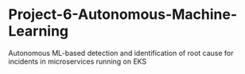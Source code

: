 # Project-6-Autonomous-Machine-Learning
Autonomous ML-based detection and identification of root cause for incidents in microservices running on EKS

